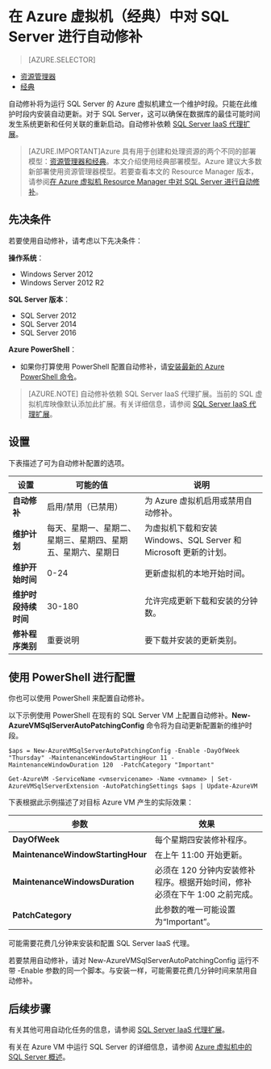 <properties
	pageTitle="对 SQL Server VM（经典）进行自动修补 | Azure"
	description="介绍在 Azure 中运行且使用经典部署模式的 SQL Server 虚拟机的自动修补功能。"
	services="virtual-machines-windows"
	documentationCenter="na"
	authors="rothja"
	manager="jhubbard"
	editor=""
	tags="azure-service-management" />
<tags
	ms.service="virtual-machines-windows"
	ms.date="07/15/2016"
	wacn.date="08/23/2016"/>

# 在 Azure 虚拟机（经典）中对 SQL Server 进行自动修补

> [AZURE.SELECTOR]
- [资源管理器](/documentation/articles/virtual-machines-windows-sql-automated-patching/)
- [经典](/documentation/articles/virtual-machines-windows-classic-sql-automated-patching/)

自动修补将为运行 SQL Server 的 Azure 虚拟机建立一个维护时段。只能在此维护时段内安装自动更新。对于 SQL Server，这可以确保在数据库的最佳可能时间发生系统更新和任何关联的重新启动。自动修补依赖 [SQL Server IaaS 代理扩展](/documentation/articles/virtual-machines-windows-classic-sql-server-agent-extension/)。

> [AZURE.IMPORTANT]Azure 具有用于创建和处理资源的两个不同的部署模型：[资源管理器和经典](/documentation/articles/resource-manager-deployment-model/)。本文介绍使用经典部署模型。Azure 建议大多数新部署使用资源管理器模型。若要查看本文的 Resource Manager 版本，请参阅[在 Azure 虚拟机 Resource Manager 中对 SQL Server 进行自动修补](/documentation/articles/virtual-machines-windows-sql-automated-patching/)。

## 先决条件

若要使用自动修补，请考虑以下先决条件：

**操作系统**：

- Windows Server 2012
- Windows Server 2012 R2

**SQL Server 版本**：

- SQL Server 2012
- SQL Server 2014
- SQL Server 2016

**Azure PowerShell**：

- 如果你打算使用 PowerShell 配置自动修补，请[安装最新的 Azure PowerShell 命令](/documentation/articles/powershell-install-configure/)。

>[AZURE.NOTE] 自动修补依赖 SQL Server IaaS 代理扩展。当前的 SQL 虚拟机库映像默认添加此扩展。有关详细信息，请参阅 [SQL Server IaaS 代理扩展](/documentation/articles/virtual-machines-windows-classic-sql-server-agent-extension/)。

## 设置

下表描述了可为自动修补配置的选项。

|设置|可能的值|说明|
|---|---|---|
|**自动修补**|启用/禁用（已禁用）|为 Azure 虚拟机启用或禁用自动修补。|
|**维护计划**|每天、星期一、星期二、星期三、星期四、星期五、星期六、星期日|为虚拟机下载和安装 Windows、SQL Server 和 Microsoft 更新的计划。|
|**维护开始时间**|0-24|更新虚拟机的本地开始时间。|
|**维护时段持续时间**|30-180|允许完成更新下载和安装的分钟数。|
|**修补程序类别**|重要说明|要下载并安装的更新类别。|

## 使用 PowerShell 进行配置

你也可以使用 PowerShell 来配置自动修补。

以下示例使用 PowerShell 在现有的 SQL Server VM 上配置自动修补。**New-AzureVMSqlServerAutoPatchingConfig** 命令将为自动更新配置新的维护时段。

    $aps = New-AzureVMSqlServerAutoPatchingConfig -Enable -DayOfWeek "Thursday" -MaintenanceWindowStartingHour 11 -MaintenanceWindowDuration 120  -PatchCategory "Important"

    Get-AzureVM -ServiceName <vmservicename> -Name <vmname> | Set-AzureVMSqlServerExtension -AutoPatchingSettings $aps | Update-AzureVM

下表根据此示例描述了对目标 Azure VM 产生的实际效果：

|参数|效果|
|---|---|
|**DayOfWeek**|每个星期四安装修补程序。|
|**MaintenanceWindowStartingHour**|在上午 11:00 开始更新。|
|**MaintenanceWindowsDuration**|必须在 120 分钟内安装修补程序。根据开始时间，修补必须在下午 1:00 之前完成。|
|**PatchCategory**|此参数的唯一可能设置为“Important”。|

可能需要花费几分钟来安装和配置 SQL Server IaaS 代理。

若要禁用自动修补，请对 New-AzureVMSqlServerAutoPatchingConfig 运行不带 -Enable 参数的同一个脚本。与安装一样，可能需要花费几分钟时间来禁用自动修补。

## 后续步骤

有关其他可用自动化任务的信息，请参阅 [SQL Server IaaS 代理扩展](/documentation/articles/virtual-machines-windows-classic-sql-server-agent-extension/)。

有关在 Azure VM 中运行 SQL Server 的详细信息，请参阅 [Azure 虚拟机中的 SQL Server 概述](/documentation/articles/virtual-machines-windows-sql-server-iaas-overview/)。

<!---HONumber=Mooncake_0704_2016-->